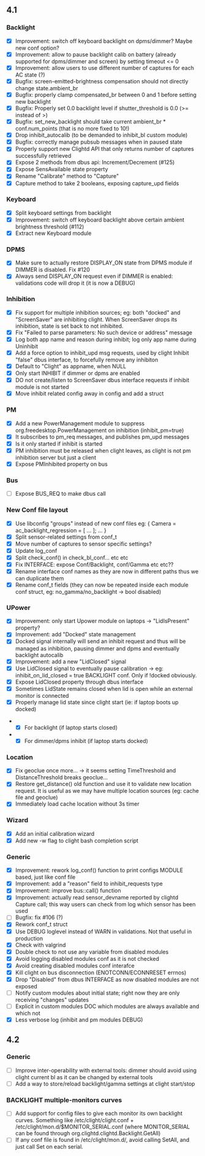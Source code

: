 ## 4.1

### Backlight
- [x] Improvement: switch off keyboard backlight on dpms/dimmer? Maybe new conf option?
- [x] Improvement: allow to pause backlight calib on battery (already supported for dpms/dimmer and screen) by setting timeout <= 0
- [x] Improvement: allow users to use different number of captures for each AC state (?)
- [x] Bugfix: screen-emitted-brightness compensation should not directly change state.ambient_br
- [x] Bugfix: properly clamp compensated_br between 0 and 1 before setting new backlight
- [x] Bugfix: Properly set 0.0 backlight level if shutter_threshold is 0.0 (>= instead of >)
- [x] Bugfix: set_new_backlight should take current ambient_br * conf.num_points (that is no more fixed to 10!)
- [x] Drop inhibit_autocalib (to be demanded to inhibit_bl custom module)
- [x] Bugfix: correctly manage pubsub messages when in paused state
- [x] Properly support new Clightd API that only returns number of captures successfully retrieved
- [x] Expose 2 methods from dbus api: Increment/Decrement (#125)
- [x] Expose SensAvailable state property
- [x] Rename "Calibrate" method to "Capture"
- [x] Capture method to take 2 booleans, exposing capture_upd fields

### Keyboard
- [x] Split keyboard settings from backlight
- [x] Improvement: switch off keyboard backlight above certain ambient brightness threshold (#112)
- [x] Extract new Keyboard module

### DPMS
- [x] Make sure to actually restore DISPLAY_ON state from DPMS module if DIMMER is disabled. Fix #120
- [x] Always send DISPLAY_ON request even if DIMMER is enabled: validations code will drop it (it is now a DEBUG)

### Inhibition
- [x] Fix support for multiple inhibition sources; eg: both "docked" and "ScreenSaver" are inhibiting clight. When ScreenSaver drops its inhibition, state is set back to not inhibited.
- [x] Fix "Failed to parse parameters: No such device or address" message
- [x] Log both app name and reason during inhibit; log only app name during Uninhibit
- [x] Add a force option to inhibit_upd msg requests, used by clight Inhibit "false" dbus interface, to forcefully remove any inhibiton
- [x] Default to "Clight" as appname, when NULL
- [x] Only start INHIBIT if dimmer or dpms are enabled
- [x] DO not create/listen to ScreenSaver dbus interface requests if inhibit module is not started
- [x] Move inhibit related config away in config and add a struct

### PM
- [x] Add a new PowerManagement module to suppress org.freedesktop.PowerManagement on inhibition (inhibit_pm=true)
- [x] It subscribes to pm_req messages, and publishes pm_upd messages
- [x] Is it only started if inhibit is started
- [x] PM inhibition must be released when clight leaves, as clight is not pm inhibition server but just a client
- [x] Expose PMInhibited property on bus

### Bus
- [ ] Expose BUS_REQ to make dbus call

### New Conf file layout
- [x] Use libconfig "groups" instead of new conf files eg: { Camera = ac_backlight_regression = [ ... ]; ... }
- [x] Split sensor-related settings from conf_t
- [x] Move number of captures to sensor specific settings?
- [x] Update log_conf
- [x] Split check_conf() in check_bl_conf... etc etc
- [x] Fix INTERFACE: expose Conf/Backlight, conf/Gamma etc etc??
- [x] Rename interface conf names as they are now in different paths thus we can duplicate them
- [x] Rename conf_t fields (they can now be repeated inside each module conf struct, eg: no_gamma/no_backlight -> bool disabled)

### UPower
- [x] Improvement: only start Upower module on laptops -> "LidIsPresent" property?
- [x] Improvement: add "Docked" state management
- [x] Docked signal internally will send an inhibit request and thus will be managed as inhibition, pausing dimmer and dpms and eventually backlight autocalib
- [x] Improvement: add a new "LidClosed" signal 
- [x] Use LidClosed signal to eventually pause calibration -> eg: inhibit_on_lid_closed = true BACKLIGHT conf. Only if !docked obviously. 
- [x] Expose LidClosed property through dbus interface
- [x] Sometimes LidState remains closed when lid is open while an external monitor is connected
- [x] Properly manage lid state since clight start (ie: if laptop boots up docked)
- - [x] For backlight (if laptop starts closed)
- - [x] For dimmer/dpms inhibit (if laptop starts docked)

### Location
- [x] Fix geoclue once more... -> it seems setting TimeThreshold and DistanceThreshold breaks geoclue...
- [x] Restore get_distance() old function and use it to validate new location request. It is useful as we may have multiple location sources (eg: cache file and geoclue)
- [x] Immediately load cache location without 3s timer

### Wizard
- [x] Add an initial calibration wizard
- [x] Add new -w flag to clight bash completion script 

### Generic
- [x] Improvement: rework log_conf() function to print configs MODULE based, just like conf file
- [x] Improvement: add a "reason" field to inhibit_requests type
- [x] Improvement: improve bus::call() function
- [x] Improvement: actually read sensor_devname reported by clightd Capture call; this way users can check from log which sensor has been used
- [ ] Bugfix: fix #106 (?)
- [x] Rework conf_t struct
- [x] Use DEBUG loglevel instead of WARN in validations. Not that useful in production
- [x] Check with valgrind
- [x] Double check to not use any variable from disabled modules
- [x] Avoid logging disabled modules conf as it is not checked
- [x] Avoid creating disabled modules conf interafce
- [x] Kill clight on bus disconnection (ENOTCONN/ECONNRESET errnos)
- [x] Drop "Disabled" from dbus INTERFACE as now disabled modules are not exposed
- [ ] Notify custom modules about initial state; right now they are only receiving "changes" updates
- [ ] Explicit in custom modules DOC which modules are always available and which not
- [x] Less verbose log (inhibit and pm modules DEBUG)

## 4.2

### Generic
- [ ] Improve inter-operability with external tools: dimmer should avoid using clight current bl as it can be changed by external tools
- [ ] Add a way to store/reload backlight/gamma settings at clight start/stop

### BACKLIGHT multiple-monitors curves
- [ ] Add support for config files to give each monitor its own backlight curves. Something like /etc/clight/clight.conf + /etc/clight/mon.d/$MONITOR_SERIAL.conf (where MONITOR_SERIAL can be found through org.clightd.clightd.Backlight.GetAll)
- [ ] If any conf file is found in /etc/clight/mon.d/, avoid calling SetAll, and just call Set on each serial.
